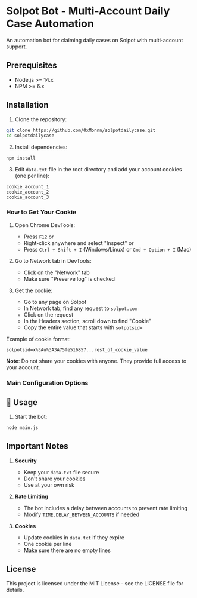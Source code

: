 # Solpot Bot - Multi-Account Daily Case Automation

An automation bot for claiming daily cases on Solpot with multi-account support.
## Prerequisites

- Node.js >= 14.x
- NPM >= 6.x
## Installation

1. Clone the repository:

```bash
git clone https://github.com/0xMonnn/solpotdailycase.git
cd solpotdailycase
```

2. Install dependencies:

```bash
npm install
```

3. Edit `data.txt` file in the root directory and add your account cookies (one per line):

```
cookie_account_1
cookie_account_2
cookie_account_3
```

### How to Get Your Cookie

1. Open Chrome DevTools:
   - Press `F12` or
   - Right-click anywhere and select "Inspect" or
   - Press `Ctrl + Shift + I` (Windows/Linux) or `Cmd + Option + I` (Mac)

2. Go to Network tab in DevTools:

   - Click on the "Network" tab
   - Make sure "Preserve log" is checked

3. Get the cookie:
   - Go to any page on Solpot
   - In Network tab, find any request to `solpot.com`
   - Click on the request
   - In the Headers section, scroll down to find "Cookie"
   - Copy the entire value that starts with `solpotsid=`

Example of cookie format:
```
solpotsid=x%3Au%3A3A75fe516857...rest_of_cookie_value
```

**Note**: Do not share your cookies with anyone. They provide full access to your account.

### Main Configuration Options
## 🔧 Usage

1. Start the bot:

```bash
node main.js
```
## Important Notes

1. **Security**

   - Keep your `data.txt` file secure
   - Don't share your cookies
   - Use at your own risk

2. **Rate Limiting**

   - The bot includes a delay between accounts to prevent rate limiting
   - Modify `TIME.DELAY_BETWEEN_ACCOUNTS` if needed

3. **Cookies**
   - Update cookies in `data.txt` if they expire
   - One cookie per line
   - Make sure there are no empty lines

## License

This project is licensed under the MIT License - see the LICENSE file for details.